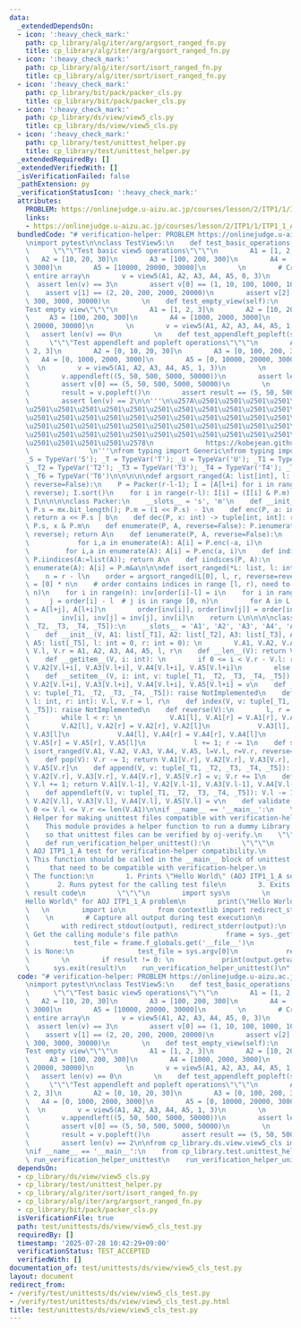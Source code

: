 ```yaml
---
data:
  _extendedDependsOn:
  - icon: ':heavy_check_mark:'
    path: cp_library/alg/iter/arg/argsort_ranged_fn.py
    title: cp_library/alg/iter/arg/argsort_ranged_fn.py
  - icon: ':heavy_check_mark:'
    path: cp_library/alg/iter/sort/isort_ranged_fn.py
    title: cp_library/alg/iter/sort/isort_ranged_fn.py
  - icon: ':heavy_check_mark:'
    path: cp_library/bit/pack/packer_cls.py
    title: cp_library/bit/pack/packer_cls.py
  - icon: ':heavy_check_mark:'
    path: cp_library/ds/view/view5_cls.py
    title: cp_library/ds/view/view5_cls.py
  - icon: ':heavy_check_mark:'
    path: cp_library/test/unittest_helper.py
    title: cp_library/test/unittest_helper.py
  _extendedRequiredBy: []
  _extendedVerifiedWith: []
  _isVerificationFailed: false
  _pathExtension: py
  _verificationStatusIcon: ':heavy_check_mark:'
  attributes:
    PROBLEM: https://onlinejudge.u-aizu.ac.jp/courses/lesson/2/ITP1/1/ITP1_1_A
    links:
    - https://onlinejudge.u-aizu.ac.jp/courses/lesson/2/ITP1/1/ITP1_1_A
  bundledCode: "# verification-helper: PROBLEM https://onlinejudge.u-aizu.ac.jp/courses/lesson/2/ITP1/1/ITP1_1_A\n\
    \nimport pytest\n\nclass TestView5:\n    def test_basic_operations(self):\n  \
    \      \"\"\"Test basic view5 operations\"\"\"\n        A1 = [1, 2, 3]\n     \
    \   A2 = [10, 20, 30]\n        A3 = [100, 200, 300]\n        A4 = [1000, 2000,\
    \ 3000]\n        A5 = [10000, 20000, 30000]\n        \n        # Create view of\
    \ entire array\n        v = view5(A1, A2, A3, A4, A5, 0, 3)\n        \n      \
    \  assert len(v) == 3\n        assert v[0] == (1, 10, 100, 1000, 10000)\n    \
    \    assert v[1] == (2, 20, 200, 2000, 20000)\n        assert v[2] == (3, 30,\
    \ 300, 3000, 30000)\n        \n    def test_empty_view(self):\n        \"\"\"\
    Test empty view\"\"\"\n        A1 = [1, 2, 3]\n        A2 = [10, 20, 30]\n   \
    \     A3 = [100, 200, 300]\n        A4 = [1000, 2000, 3000]\n        A5 = [10000,\
    \ 20000, 30000]\n        \n        v = view5(A1, A2, A3, A4, A5, 1, 1)\n     \
    \   assert len(v) == 0\n        \n    def test_appendleft_popleft(self):\n   \
    \     \"\"\"Test appendleft and popleft operations\"\"\"\n        A1 = [0, 1,\
    \ 2, 3]\n        A2 = [0, 10, 20, 30]\n        A3 = [0, 100, 200, 300]\n     \
    \   A4 = [0, 1000, 2000, 3000]\n        A5 = [0, 10000, 20000, 30000]\n      \
    \  \n        v = view5(A1, A2, A3, A4, A5, 1, 3)\n        \n        # Test appendleft\n\
    \        v.appendleft((5, 50, 500, 5000, 50000))\n        assert len(v) == 3\n\
    \        assert v[0] == (5, 50, 500, 5000, 50000)\n        \n        # Test popleft\n\
    \        result = v.popleft()\n        assert result == (5, 50, 500, 5000, 50000)\n\
    \        assert len(v) == 2\n\n'''\n\u257A\u2501\u2501\u2501\u2501\u2501\u2501\
    \u2501\u2501\u2501\u2501\u2501\u2501\u2501\u2501\u2501\u2501\u2501\u2501\u2501\
    \u2501\u2501\u2501\u2501\u2501\u2501\u2501\u2501\u2501\u2501\u2501\u2501\u2501\
    \u2501\u2501\u2501\u2501\u2501\u2501\u2501\u2501\u2501\u2501\u2501\u2501\u2501\
    \u2501\u2501\u2501\u2501\u2501\u2501\u2501\u2501\u2501\u2501\u2501\u2501\u2501\
    \u2501\u2501\u2501\u2501\u2578\n             https://kobejean.github.io/cp-library\
    \               \n'''\nfrom typing import Generic\nfrom typing import TypeVar\n\
    _S = TypeVar('S'); _T = TypeVar('T'); _U = TypeVar('U'); _T1 = TypeVar('T1');\
    \ _T2 = TypeVar('T2'); _T3 = TypeVar('T3'); _T4 = TypeVar('T4'); _T5 = TypeVar('T5');\
    \ _T6 = TypeVar('T6')\n\n\n\n\ndef argsort_ranged(A: list[int], l: int, r: int,\
    \ reverse=False):\n    P = Packer(r-l-1); I = [A[l+i] for i in range(r-l)]; P.ienumerate(I,\
    \ reverse); I.sort()\n    for i in range(r-l): I[i] = (I[i] & P.m) + l\n    return\
    \ I\n\n\n\nclass Packer:\n    __slots__ = 's', 'm'\n    def __init__(P, mx: int):\
    \ P.s = mx.bit_length(); P.m = (1 << P.s) - 1\n    def enc(P, a: int, b: int):\
    \ return a << P.s | b\n    def dec(P, x: int) -> tuple[int, int]: return x >>\
    \ P.s, x & P.m\n    def enumerate(P, A, reverse=False): P.ienumerate(A:=list(A),\
    \ reverse); return A\n    def ienumerate(P, A, reverse=False):\n        if reverse:\n\
    \            for i,a in enumerate(A): A[i] = P.enc(-a, i)\n        else:\n   \
    \         for i,a in enumerate(A): A[i] = P.enc(a, i)\n    def indices(P, A: list[int]):\
    \ P.iindices(A:=list(A)); return A\n    def iindices(P, A):\n        for i,a in\
    \ enumerate(A): A[i] = P.m&a\n\n\ndef isort_ranged(*L: list, l: int, r: int, reverse=False):\n\
    \    n = r - l\n    order = argsort_ranged(L[0], l, r, reverse=reverse)\n    inv\
    \ = [0] * n\n    # order contains indices in range [l, r), need to map to [0,\
    \ n)\n    for i in range(n): inv[order[i]-l] = i\n    for i in range(n):\n   \
    \     j = order[i] - l  # j is in range [0, n)\n        for A in L: A[l+i], A[l+j]\
    \ = A[l+j], A[l+i]\n        order[inv[i]], order[inv[j]] = order[inv[j]], order[inv[i]]\n\
    \        inv[i], inv[j] = inv[j], inv[i]\n    return L\n\n\n\nclass view5(Generic[_T1,\
    \ _T2, _T3, _T4, _T5]):\n    __slots__ = 'A1', 'A2', 'A3', 'A4', 'A5', 'l', 'r'\n\
    \    def __init__(V, A1: list[_T1], A2: list[_T2], A3: list[_T3], A4: list[_T4],\
    \ A5: list[_T5], l: int = 0, r: int = 0): \n        V.A1, V.A2, V.A3, V.A4, V.A5,\
    \ V.l, V.r = A1, A2, A3, A4, A5, l, r\n    def __len__(V): return V.r - V.l\n\
    \    def __getitem__(V, i: int): \n        if 0 <= i < V.r - V.l: return V.A1[V.l+i],\
    \ V.A2[V.l+i], V.A3[V.l+i], V.A4[V.l+i], V.A5[V.l+i]\n        else: raise IndexError\n\
    \    def __setitem__(V, i: int, v: tuple[_T1, _T2, _T3, _T4, _T5]): V.A1[V.l+i],\
    \ V.A2[V.l+i], V.A3[V.l+i], V.A4[V.l+i], V.A5[V.l+i] = v\n    def __contains__(V,\
    \ v: tuple[_T1, _T2, _T3, _T4, _T5]): raise NotImplemented\n    def set_range(V,\
    \ l: int, r: int): V.l, V.r = l, r\n    def index(V, v: tuple[_T1, _T2, _T3, _T4,\
    \ _T5]): raise NotImplemented\n    def reverse(V):\n        l, r = V.l, V.r-1\n\
    \        while l < r: \n            V.A1[l], V.A1[r] = V.A1[r], V.A1[l]\n    \
    \        V.A2[l], V.A2[r] = V.A2[r], V.A2[l]\n            V.A3[l], V.A3[r] = V.A3[r],\
    \ V.A3[l]\n            V.A4[l], V.A4[r] = V.A4[r], V.A4[l]\n            V.A5[l],\
    \ V.A5[r] = V.A5[r], V.A5[l]\n            l += 1; r -= 1\n    def sort(V, reverse=False):\
    \ isort_ranged(V.A1, V.A2, V.A3, V.A4, V.A5, l=V.l, r=V.r, reverse=reverse)\n\
    \    def pop(V): V.r -= 1; return V.A1[V.r], V.A2[V.r], V.A3[V.r], V.A4[V.r],\
    \ V.A5[V.r]\n    def append(V, v: tuple[_T1, _T2, _T3, _T4, _T5]): V.A1[V.r],\
    \ V.A2[V.r], V.A3[V.r], V.A4[V.r], V.A5[V.r] = v; V.r += 1\n    def popleft(V):\
    \ V.l += 1; return V.A1[V.l-1], V.A2[V.l-1], V.A3[V.l-1], V.A4[V.l-1], V.A5[V.l-1]\n\
    \    def appendleft(V, v: tuple[_T1, _T2, _T3, _T4, _T5]): V.l -= 1; V.A1[V.l],\
    \ V.A2[V.l], V.A3[V.l], V.A4[V.l], V.A5[V.l] = v\n    def validate(V): return\
    \ 0 <= V.l <= V.r <= len(V.A1)\n\nif __name__ == '__main__':\n    \"\"\"\n   \
    \ Helper for making unittest files compatible with verification-helper.\n    \n\
    \    This module provides a helper function to run a dummy Library Checker test\n\
    \    so that unittest files can be verified by oj-verify.\n    \"\"\"\n    \n\
    \    def run_verification_helper_unittest():\n        \"\"\"\n        Run a dummy\
    \ AOJ ITP1_1_A test for verification-helper compatibility.\n        \n       \
    \ This function should be called in the __main__ block of unittest files\n   \
    \     that need to be compatible with verification-helper.\n        \n       \
    \ The function:\n        1. Prints \"Hello World\" (AOJ ITP1_1_A solution)\n \
    \       2. Runs pytest for the calling test file\n        3. Exits with the pytest\
    \ result code\n        \"\"\"\n        import sys\n        \n        # Print \"\
    Hello World\" for AOJ ITP1_1_A problem\n        print(\"Hello World\")\n     \
    \   \n        import io\n        from contextlib import redirect_stdout, redirect_stderr\n\
    \    \n        # Capture all output during test execution\n        output = io.StringIO()\n\
    \        with redirect_stdout(output), redirect_stderr(output):\n            #\
    \ Get the calling module's file path\n            frame = sys._getframe(1)\n \
    \           test_file = frame.f_globals.get('__file__')\n            if test_file\
    \ is None:\n                test_file = sys.argv[0]\n            result = pytest.main([test_file])\n\
    \        \n        if result != 0: \n            print(output.getvalue())\n  \
    \      sys.exit(result)\n    run_verification_helper_unittest()\n"
  code: "# verification-helper: PROBLEM https://onlinejudge.u-aizu.ac.jp/courses/lesson/2/ITP1/1/ITP1_1_A\n\
    \nimport pytest\n\nclass TestView5:\n    def test_basic_operations(self):\n  \
    \      \"\"\"Test basic view5 operations\"\"\"\n        A1 = [1, 2, 3]\n     \
    \   A2 = [10, 20, 30]\n        A3 = [100, 200, 300]\n        A4 = [1000, 2000,\
    \ 3000]\n        A5 = [10000, 20000, 30000]\n        \n        # Create view of\
    \ entire array\n        v = view5(A1, A2, A3, A4, A5, 0, 3)\n        \n      \
    \  assert len(v) == 3\n        assert v[0] == (1, 10, 100, 1000, 10000)\n    \
    \    assert v[1] == (2, 20, 200, 2000, 20000)\n        assert v[2] == (3, 30,\
    \ 300, 3000, 30000)\n        \n    def test_empty_view(self):\n        \"\"\"\
    Test empty view\"\"\"\n        A1 = [1, 2, 3]\n        A2 = [10, 20, 30]\n   \
    \     A3 = [100, 200, 300]\n        A4 = [1000, 2000, 3000]\n        A5 = [10000,\
    \ 20000, 30000]\n        \n        v = view5(A1, A2, A3, A4, A5, 1, 1)\n     \
    \   assert len(v) == 0\n        \n    def test_appendleft_popleft(self):\n   \
    \     \"\"\"Test appendleft and popleft operations\"\"\"\n        A1 = [0, 1,\
    \ 2, 3]\n        A2 = [0, 10, 20, 30]\n        A3 = [0, 100, 200, 300]\n     \
    \   A4 = [0, 1000, 2000, 3000]\n        A5 = [0, 10000, 20000, 30000]\n      \
    \  \n        v = view5(A1, A2, A3, A4, A5, 1, 3)\n        \n        # Test appendleft\n\
    \        v.appendleft((5, 50, 500, 5000, 50000))\n        assert len(v) == 3\n\
    \        assert v[0] == (5, 50, 500, 5000, 50000)\n        \n        # Test popleft\n\
    \        result = v.popleft()\n        assert result == (5, 50, 500, 5000, 50000)\n\
    \        assert len(v) == 2\n\nfrom cp_library.ds.view.view5_cls import view5\n\
    \nif __name__ == '__main__':\n    from cp_library.test.unittest_helper import\
    \ run_verification_helper_unittest\n    run_verification_helper_unittest()"
  dependsOn:
  - cp_library/ds/view/view5_cls.py
  - cp_library/test/unittest_helper.py
  - cp_library/alg/iter/sort/isort_ranged_fn.py
  - cp_library/alg/iter/arg/argsort_ranged_fn.py
  - cp_library/bit/pack/packer_cls.py
  isVerificationFile: true
  path: test/unittests/ds/view/view5_cls_test.py
  requiredBy: []
  timestamp: '2025-07-28 10:42:29+09:00'
  verificationStatus: TEST_ACCEPTED
  verifiedWith: []
documentation_of: test/unittests/ds/view/view5_cls_test.py
layout: document
redirect_from:
- /verify/test/unittests/ds/view/view5_cls_test.py
- /verify/test/unittests/ds/view/view5_cls_test.py.html
title: test/unittests/ds/view/view5_cls_test.py
---
```


